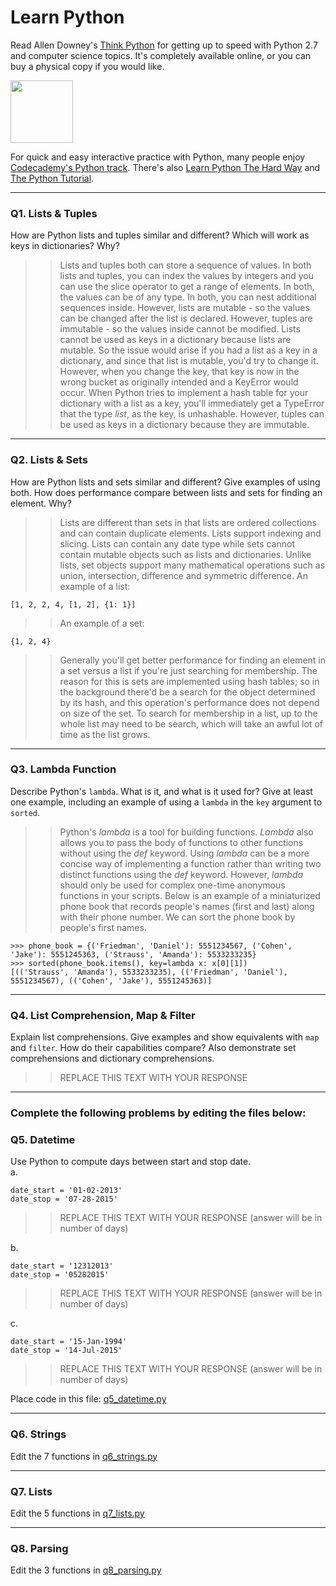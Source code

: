 # Learn Python

Read Allen Downey's [Think Python](http://www.greenteapress.com/thinkpython/) for getting up to speed with Python 2.7 and computer science topics. It's completely available online, or you can buy a physical copy if you would like.

<a href="http://www.greenteapress.com/thinkpython/"><img src="img/think_python.png" style="width: 100px;" target="_blank"></a>

For quick and easy interactive practice with Python, many people enjoy [Codecademy's Python track](http://www.codecademy.com/en/tracks/python). There's also [Learn Python The Hard Way](http://learnpythonthehardway.org/book/) and [The Python Tutorial](https://docs.python.org/2/tutorial/).

---

### Q1. Lists &amp; Tuples

How are Python lists and tuples similar and different? Which will work as keys in dictionaries? Why?

>> Lists and tuples both can store a sequence of values. In both lists and tuples, you can index the values by
integers and you can use the slice operator to get a range of elements. In both, the values can be of any type. In both,
 you can nest additional sequences inside. However, lists are mutable - so the values can be changed after the list is 
 declared. However, tuples are immutable - so the values inside cannot be modified.  Lists cannot be used as keys in a 
 dictionary because lists are mutable. So the issue would arise if you had a list as a key in a dictionary, and since 
 that list is mutable, you'd try to change it. However, when you change the key, that key is now in the wrong bucket 
 as originally intended and a KeyError would occur.  When Python tries to implement a hash table for your dictionary 
 with a list as a key, you'll immediately get a TypeError that the type *list*, as the key, is unhashable. However, 
 tuples can be used as keys in a dictionary because they are immutable.  

---

### Q2. Lists &amp; Sets

How are Python lists and sets similar and different? Give examples of using both. How does performance compare between lists and sets for finding an element. Why?

>> Lists are different than sets in that lists are ordered collections and can contain duplicate elements. Lists support
indexing and slicing. Lists can contain any date type while sets cannot contain mutable objects such as lists and 
dictionaries. Unlike lists, set objects support many mathematical operations such as union, intersection,
 difference and symmetric difference.
 An example of a list: 
```
[1, 2, 2, 4, [1, 2], {1: 1}]
```
>>An example of a set:
```
{1, 2, 4}
```
>> Generally you'll get better performance for finding an element in a set versus a list if you're just searching for
 membership. The reason for this is sets are implemented using hash tables; so in the background there'd be a search for 
 the object determined by its hash, and this operation's performance does not depend on size of the set. To search for 
 membership in a list, up to the whole list may need to be search, which will take an awful lot of time as the list 
 grows.

---

### Q3. Lambda Function

Describe Python's `lambda`. What is it, and what is it used for? Give at least one example, including an example of using a `lambda` in the `key` argument to `sorted`.

>> Python's *lambda* is a tool for building functions. *Lambda* also allows you to pass the body of functions to other
 functions without using the *def* keyword. Using *lambda* can be a more concise way of implementing a function rather 
 than writing two distinct functions using the *def* keyword. However, *lambda* should only be used for complex one-time 
 anonymous functions in your scripts. Below is an example of a miniaturized phone book that 
 records people's names (first and last) along with their phone number. We can sort the phone book by people's first names.
```
>>> phone_book = {('Friedman', 'Daniel'): 5551234567, ('Cohen', 'Jake'): 5551245363, ('Strauss', 'Amanda'): 5533233235}
>>> sorted(phone_book.items(), key=lambda x: x[0][1])
[(('Strauss', 'Amanda'), 5533233235), (('Friedman', 'Daniel'), 5551234567), (('Cohen', 'Jake'), 5551245363)]
```

---

### Q4. List Comprehension, Map &amp; Filter

Explain list comprehensions. Give examples and show equivalents with `map` and `filter`. How do their capabilities compare? Also demonstrate set comprehensions and dictionary comprehensions.

>> REPLACE THIS TEXT WITH YOUR RESPONSE

---

### Complete the following problems by editing the files below:

### Q5. Datetime
Use Python to compute days between start and stop date.   
a.  

```
date_start = '01-02-2013'    
date_stop = '07-28-2015'
```

>> REPLACE THIS TEXT WITH YOUR RESPONSE (answer will be in number of days)

b.  
```
date_start = '12312013'  
date_stop = '05282015'  
```

>> REPLACE THIS TEXT WITH YOUR RESPONSE (answer will be in number of days)

c.  
```
date_start = '15-Jan-1994'      
date_stop = '14-Jul-2015'  
```

>> REPLACE THIS TEXT WITH YOUR RESPONSE  (answer will be in number of days)

Place code in this file: [q5_datetime.py](python/q5_datetime.py)

---

### Q6. Strings
Edit the 7 functions in [q6_strings.py](python/q6_strings.py)

---

### Q7. Lists
Edit the 5 functions in [q7_lists.py](python/q7_lists.py)

---

### Q8. Parsing
Edit the 3 functions in [q8_parsing.py](python/q8_parsing.py)






